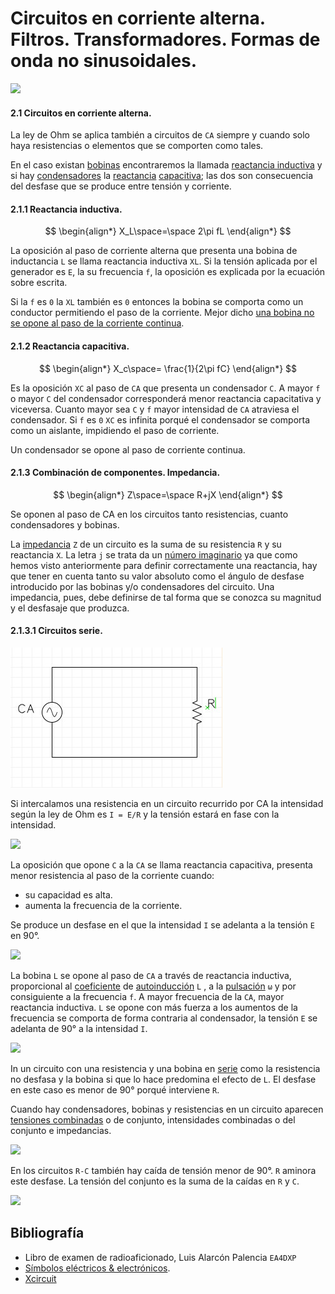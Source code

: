 # Circuitos en corriente alterna. Filtros. Transformadores. Formas de onda no sinusoidales.

![](https://github.com/redeltaglio/RNMnetwork/raw/master/Images/simbolos_resistencias.jpg)

#### 2.1 Circuitos en corriente alterna.

La ley de Ohm se aplica también a circuitos de `CA` siempre y cuando solo haya resistencias o elementos que se comporten como tales.

En el caso existan [bobinas](https://es.wikipedia.org/wiki/Inductor) encontraremos la llamada [reactancia inductiva](https://es.wikipedia.org/wiki/Reactancia_inductiva) y si hay [condensadores](https://es.wikipedia.org/wiki/Condensador_el%C3%A9ctrico) la [reactancia](https://es.wikipedia.org/wiki/Reactancia) [capacitiva](https://github.com/redeltaglio/RNMnetwork/raw/master/es.telecomlobby.com/radio_aficion/Documentos/9_t3s2_c5_html_contex_1.pdf); las dos son consecuencia del desfase que se produce entre tensión y corriente.

#### 2.1.1 Reactancia inductiva.

$$
\begin{align*}
X_L\space=\space 2\pi fL
\end{align*}
$$

La oposición al paso de corriente alterna que presenta una bobina de inductancia `L` se llama reactancia inductiva `XL`. Si la tensión aplicada por el generador es `E`, la su frecuencia `f`, la oposición es explicada por la ecuación sobre escrita. 

Si la `f` es `0` la `XL` también es `0` entonces la bobina se comporta como un conductor permitiendo el paso de la corriente. Mejor dicho <u>una bobina no se opone al paso de la corriente continua</u>.

#### 2.1.2 Reactancia capacitiva. 

$$
\begin{align*}
X_c\space= \frac{1}{2\pi fC}
\end{align*}
$$

Es la oposición `XC` al paso de `CA` que presenta un condensador `C`. A mayor `f` o mayor `C` del condensador corresponderá menor reactancia capacitativa y viceversa. Cuanto mayor sea `C` y `f` mayor intensidad de `CA` atraviesa el condensador. Si `f` es `0` `XC` es infinita porqué el condensador se comporta como un aislante, impidiendo el paso de corriente. 

Un condensador se opone al paso de corriente continua.

#### 2.1.3 Combinación de componentes. Impedancia. 

$$
\begin{align*}
Z\space=\space R+jX
\end{align*}
$$



Se oponen al paso de CA en los circuitos tanto resistencias, cuanto condensadores y bobinas.

La [impedancia](https://es.wikipedia.org/wiki/Impedancia) `Z` de un circuito es la suma de su resistencia `R` y su reactancia `X`. La letra `j` se trata da un [número imaginario](https://es.wikipedia.org/wiki/N%C3%BAmero_imaginario) ya que como hemos visto anteriormente para definir correctamente una reactancia, hay que tener en cuenta tanto su valor absoluto como el ángulo de desfase introducido por las bobinas y/o condensadores del circuito. Una impedancia, pues, debe definirse de tal forma que se conozca su magnitud y el desfasaje que produzca.

#### 2.1.3.1 Circuitos serie.

![](https://github.com/noplacenoaddress/RNMnetwork/raw/master/Images/circuito_resistencia.jpg)

Si intercalamos una resistencia en un circuito recurrido por CA la intensidad según la ley de Ohm es  `I = E/R` y la tensión estará en fase con la intensidad.

![](https://github.com/redeltaglio/RNMnetwork/raw/master/Images/circuito_condensador.jpg)

La oposición que opone `C` a la `CA` se llama reactancia capacitiva, presenta menor resistencia al paso de la corriente cuando:

- su capacidad es alta.
- aumenta la frecuencia de la corriente.

Se produce un desfase en el que la intensidad `I` se adelanta a la tensión `E` en 90°.

![](https://github.com/redeltaglio/RNMnetwork/raw/master/Images/circuito_bobina.jpg)

La bobina `L` se opone al paso de `CA` a través de reactancia inductiva, proporcional al [coeficiente](https://es.wikipedia.org/wiki/Coeficiente_(matem%C3%A1tica)) de [autoinducción](https://es.wikipedia.org/wiki/Autoinducci%C3%B3n) `L` , a la [pulsación](https://es.wikipedia.org/wiki/Velocidad_angular) `ω` y por consiguiente a la frecuencia `f`. A mayor frecuencia de la `CA`, mayor reactancia inductiva. `L` se opone con más fuerza a los aumentos de la frecuencia se comporta de forma contraria al condensador, la tensión `E` se adelanta de 90° a la intensidad `I`.

![](https://github.com/redeltaglio/RNMnetwork/raw/master/Images/circuito_resistencia_bobina_serie.jpg)

In un circuito con una resistencia y una bobina en [serie](https://es.wikipedia.org/wiki/Circuito_en_serie) como la resistencia no desfasa y la bobina si que lo hace predomina el efecto de `L`. El desfase en este caso es menor de 90° porqué interviene `R`.

Cuando hay condensadores, bobinas y resistencias en un circuito aparecen [tensiones combinadas](http://ingenieriaelectricafravedsa.blogspot.com/2014/11/tensiones-simples-y-compuestas.html) o de conjunto, intensidades combinadas o del conjunto e impedancias. 

![](https://github.com/redeltaglio/RNMnetwork/raw/master/Images/circuito_resistencia_condensador_serie.jpg)

En los circuitos `R-C` también hay caída de tensión menor de 90°. `R` aminora este desfase. La tensión del conjunto es la suma de la caídas en `R` y `C`.

![](https://github.com/redeltaglio/RNMnetwork/raw/master/Images/circuito_resistencia_bobina_condensador_serie.jpg)



## Bibliografía 

- Libro de examen de radioaficionado, Luis Alarcón Palencia `EA4DXP`
- [Símbolos eléctricos & electrónicos](https://www.simbologia-electronica.com/). 
- [Xcircuit](http://opencircuitdesign.com/xcircuit/)